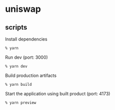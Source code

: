 # uniswap

## scripts

Install dependencies

```
% yarn
```

Run dev (port: 3000)

```
% yarn dev
```

Build production artifacts

```
% yarn build
```

Start the application using built product (port: 4173)

```
% yarn preview
```
